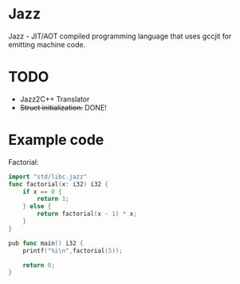 # Jazz

Jazz - JIT/AOT compiled programming language that uses gccjit for emitting machine code.


# TODO
- Jazz2C++ Translator
- ~~Struct initialization:~~ DONE!

# Example code

Factorial: 
```go
import "std/libc.jazz"
func factorial(x: i32) i32 {
    if x == 0 {
        return 1;
    } else {
        return factorial(x - 1) * x;
    }
}

pub func main() i32 {
    printf("%i\n",factorial(5));

    return 0;
} 
```